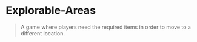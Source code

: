 # Explorable-Areas

> A game where players need the required items in order to move to a different location.
